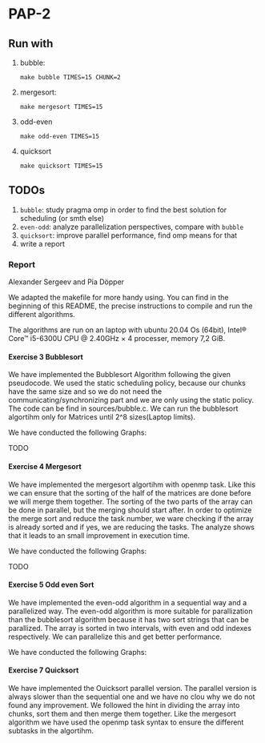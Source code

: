 # PAP-2

## Run with

1. bubble:
   ```shell
   make bubble TIMES=15 CHUNK=2
   ```
2. mergesort:
   ```shell
   make mergesort TIMES=15
   ```
3. odd-even
   ```shell
   make odd-even TIMES=15
   ```
4. quicksort
   ```shell
   make quicksort TIMES=15
   ```


## TODOs

1. `bubble`: study pragma omp in order to find the best solution for scheduling (or smth else)
3. `even-odd`: analyze parallelization perspectives, compare with `bubble`
4. `quicksort`: improve parallel performance, find omp means for that
5. write a report

### Report
Alexander Sergeev and Pia Döpper

We adapted the makefile for more handy using. You can find in the beginning of this README, the precise instructions to compile and run the different algorithms.

The algorithms are run on an laptop with ubuntu 20.04 Os (64bit), Intel® Core™ i5-6300U CPU @ 2.40GHz × 4 processer, memory 7,2 GiB. 

#### Exercise 3 Bubblesort
We have implemented the Bubblesort Algorithm following the given pseudocode. We used the static scheduling policy, because our chunks have the same size and so we do not need the communicating/synchronizing part and we are only using the static policy. The code can be find in sources/bubble.c. We can run the bubblesort algortihm only for  Matrices until 2^8 sizes(Laptop limits). 

We have conducted the following Graphs: 

TODO

#### Exercise 4 Mergesort
We have implemented the mergesort algortihm with openmp task. Like this we can ensure that the sorting of the half of the matrices are done before we will merge them together. The sorting of the two parts of the array can be done in parallel, but the merging should start after. In order to optimize the merge sort and reduce the task number, we ware checking if the array is already sorted and if yes, we are reducing the tasks. The analyze shows that it leads to an small improvement in execution time.

We have conducted the following Graphs: 

TODO

#### Exercise 5 Odd even Sort
We have implemented the even-odd algorithm in a sequential way and a parallelized way. 
The even-odd algorithm is more suitable for parallization than the bubblesort algorithm because it has two sort strings that can be parallized. The array is sorted in two intervals, with even and odd indexes respectively. We can parallelize this and get better performance. 

We have conducted the following Graphs: 

#### Exercise 7 Quicksort
We have implemented the Ouicksort parallel version. The parallel version is always slower than the sequential one and we have no clou why we do not found any improvement. We followed the hint in dividing the array into chunks, sort them and then merge them together. Like the mergesort algorithm we have used the openmp task syntax to ensure the different subtasks in the algortihm.


